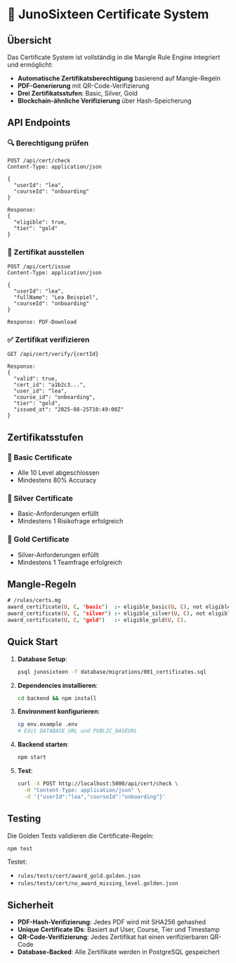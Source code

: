 # 📜 JunoSixteen Certificate System

## Übersicht

Das Certificate System ist vollständig in die Mangle Rule Engine integriert und ermöglicht:

- **Automatische Zertifikatsberechtigung** basierend auf Mangle-Regeln
- **PDF-Generierung** mit QR-Code-Verifizierung  
- **Drei Zertifikatsstufen**: Basic, Silver, Gold
- **Blockchain-ähnliche Verifizierung** über Hash-Speicherung

## API Endpoints

### 🔍 Berechtigung prüfen
```http
POST /api/cert/check
Content-Type: application/json

{
  "userId": "lea",
  "courseId": "onboarding"
}

Response:
{
  "eligible": true,
  "tier": "gold"
}
```

### 📜 Zertifikat ausstellen
```http
POST /api/cert/issue
Content-Type: application/json

{
  "userId": "lea", 
  "fullName": "Lea Beispiel",
  "courseId": "onboarding"
}

Response: PDF-Download
```

### ✅ Zertifikat verifizieren
```http
GET /api/cert/verify/{certId}

Response:
{
  "valid": true,
  "cert_id": "a1b2c3...",
  "user_id": "lea",
  "course_id": "onboarding", 
  "tier": "gold",
  "issued_at": "2025-08-25T10:49:00Z"
}
```

## Zertifikatsstufen

### 🥉 Basic Certificate
- Alle 10 Level abgeschlossen
- Mindestens 80% Accuracy

### 🥈 Silver Certificate  
- Basic-Anforderungen erfüllt
- Mindestens 1 Risikofrage erfolgreich

### 🥇 Gold Certificate
- Silver-Anforderungen erfüllt
- Mindestens 1 Teamfrage erfolgreich

## Mangle-Regeln

```prolog
# /rules/certs.mg
award_certificate(U, C, "basic")  :- eligible_basic(U, C), not eligible_silver(U, C).
award_certificate(U, C, "silver") :- eligible_silver(U, C), not eligible_gold(U, C).  
award_certificate(U, C, "gold")   :- eligible_gold(U, C).
```

## Quick Start

1. **Database Setup**:
   ```bash
   psql junosixteen -f database/migrations/001_certificates.sql
   ```

2. **Dependencies installieren**:
   ```bash
   cd backend && npm install
   ```

3. **Environment konfigurieren**:
   ```bash
   cp env.example .env
   # Edit DATABASE_URL und PUBLIC_BASEURL
   ```

4. **Backend starten**:
   ```bash
   npm start
   ```

5. **Test**:
   ```bash
   curl -X POST http://localhost:5000/api/cert/check \
     -H "Content-Type: application/json" \
     -d '{"userId":"lea","courseId":"onboarding"}'
   ```

## Testing

Die Golden Tests validieren die Certificate-Regeln:

```bash
npm test
```

Testet:
- `rules/tests/cert/award_gold.golden.json`
- `rules/tests/cert/no_award_missing_level.golden.json`

## Sicherheit

- **PDF-Hash-Verifizierung**: Jedes PDF wird mit SHA256 gehashed
- **Unique Certificate IDs**: Basiert auf User, Course, Tier und Timestamp
- **QR-Code-Verifizierung**: Jedes Zertifikat hat einen verifizierbaren QR-Code
- **Database-Backed**: Alle Zertifikate werden in PostgreSQL gespeichert 